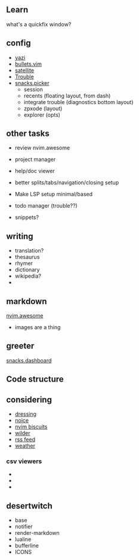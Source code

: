 ## Learn
what's a quickfix window?

## config
- [yazi](https://github.com/mikavilpas/yazi.nvim) 
- [bullets.vim](https://github.com/bullets-vim/bullets.vim)
- [satellite](https://github.com/lewis6991/satellite.nvim/blob/main/doc/satellite.txt)
- [Trouble]()
- [snacks.picker]()
    * session
    * recents (floating layout, from dash)
    * integrate trouble (diagnostics bottom layout)
    * zpxode (layout)
    * explorer (opts)
## other tasks
- review nvim.awesome
- project manager

- help/doc viewer 
- better splits/tabs/navigation/closing setup

- Make LSP setup minimal/based
- todo manager (trouble??)

- snippets?

## writing
- translation?
- thesaurus
- rhymer
- dictionary
- wikipedia?
- 
## markdown
[](https://linkarzu.com/posts/neovim/markdown-setup-2025/#bullets-vimbulletsvim)
[](https://www.youtube.com/watch?v=1YEbKDlxfss)
[nvim.awesome](https://github.com/rockerBOO/awesome-neovim?tab=readme-ov-file#note-taking)
- images are a thing
## greeter
[snacks.dashboard](https://github.com/folke/snacks.nvim/blob/main/docs/dashboard.md)

## Code structure


## considering
- [dressing](https://github.com/stevearc/dressing.nvim) 
- [noice](https://github.com/folke/noice.nvim)
- [nvim biscuits](https://github.com/code-biscuits/nvim-biscuits)
- [wilder](https://github.com/gelguy/wilder.nvim)
- [rss feed](https://github.com/neo451/feed.nvim)
- [weather](https://github.com/athar-qadri/weather.nvim)

### csv viewers
- [](https://github.com/hat0uma/csvview.nvim)
- [](https://github.com/theKnightsOfRohan/csvlens.nvim?tab=readme-ov-file) 
- 
## desertwitch
- base
- notifier
- render-markdown
- lualine
- bufferline
- ICONS 
